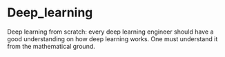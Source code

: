 # Deep_learning
Deep learning from scratch: every deep learning engineer should have a good understanding on how deep learning works. One must understand it from the mathematical ground. 
